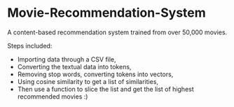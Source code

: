 # Movie-Recommendation-System
A content-based recommendation system trained from over 50,000 movies.

Steps included: 
- Importing data through a CSV file,
- Converting the textual data into tokens, 
- Removing stop words, converting tokens into vectors, 
- Using cosine similarity to get a list of similarities, 
- Then use a function to slice the list and get the list of highest recommended movies :) 
